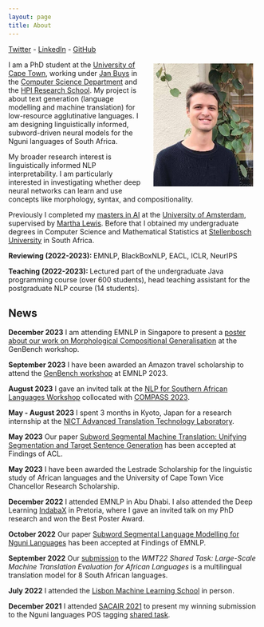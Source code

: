 ```yaml
---
layout: page
title: About
---
```


<a href="https://twitter.com/francoisrmeyer">Twitter</a> - <a href="https://www.linkedin.com/in/francoisrmeyer/">LinkedIn</a> - <a href="https://github.com/francois-meyer">GitHub</a>

<img src="/images/pp.jpg" alt="drawing" width="200" style="float:right; padding: 10pt; padding-top: 5pt"/>

I am a PhD student at the [University of Cape Town](https://www.uct.ac.za/), working under [Jan Buys](http://www.janmbuys.com/) in the [Computer Science Department](http://www.sit.uct.ac.za/sit/depts/science)	 and the [HPI Research School](http://www.sit.uct.ac.za/sit/research/hpi). 
My project is about text generation (language modelling and machine translation) for low-resource agglutinative languages. I am designing linguistically informed, subword-driven neural models for the Nguni languages of South Africa.

My broader research interest is linguistically informed NLP interpretability. I am particularly interested in investigating whether deep neural networks can learn and use concepts like morphology, syntax, and compositionality.

Previously I completed my [masters in AI](https://www.uva.nl/en/programmes/masters/artificial-intelligence/study-programme/study-programme.html) at the [University of Amsterdam](https://www.uva.nl/en), supervised by [Martha Lewis](https://marthaflinderslewis.wordpress.com/). Before that
I obtained my undergraduate degrees in Computer Science and Mathematical Statistics at [Stellenbosch University](http://www.cs.sun.ac.za/) in South Africa.



<b> Reviewing (2022-2023): </b> EMNLP, BlackBoxNLP, EACL, ICLR, NeurIPS

<b> Teaching (2022-2023): </b> Lectured part of the undergraduate Java programming course (over 600 students), head teaching assistant for the postgraduate NLP course (14 students).

<h2>News</h2>

<b>December 2023</b> I am attending EMNLP in Singapore to present a [poster about our work on Morphological Compositional Generalisation](https://drive.google.com/file/d/1TdrAUCG0ZtpABiMriTQ6FPbGOCiE8xjT/view?usp=sharing) at the GenBench workshop.

<b>September 2023</b> I have been awarded an Amazon travel scholarship to attend the [GenBench workshop](https://genbench.org/workshop/) at EMNLP 2023.

<b>August 2023</b> I gave an invited talk at the [NLP for Southern African Languages Workshop](https://sites.google.com/quantumleapafrica.org/nlp-compass) collocated with [COMPASS 2023](https://compass.acm.org/).

<b>May - August 2023</b> I spent 3 months in Kyoto, Japan for a research internship at the [NICT Advanced Translation Technology Laboratory](https://att-astrec.nict.go.jp/en/).

<b>May 2023</b> Our paper [Subword Segmental Machine Translation: Unifying Segmentation and Target Sentence Generation](https://aclanthology.org/2023.findings-acl.175.pdf) has been accepted at Findings of ACL.

<b>May 2023</b> I have been awarded the Lestrade Scholarship for the linguistic study of African languages and the University of Cape Town Vice Chancellor Research Scholarship.

<b>December 2022</b> I attended EMNLP in Abu Dhabi. I also attended the Deep Learning [IndabaX](https://indabax.co.za/) in Pretoria, where I gave an invited talk on my PhD research and won the Best Poster Award.

<b>October 2022</b> Our paper [Subword Segmental Language Modelling for Nguni Languages](ttps://aclanthology.org/2022.findings-emnlp.494.pdf) has been accepted at Findings of EMNLP. 

<b>September 2022</b> Our [submission](https://aclanthology.org/2022.wmt-1.101.pdf) to the _WMT22 Shared Task: Large-Scale Machine Translation Evaluation for African Languages_ is a multilingual translation model for 8 South African languages.

<b>July 2022</b> I attended the [Lisbon Machine Learning School](http://lxmls.it.pt/2022/) in person. 

<b>December 2021</b> I attended [SACAIR 2021](https://2021.sacair.org.za/) to present my winning submission to the Nguni languages POS tagging [shared task](https://upjournals.up.ac.za/index.php/dhasa/article/view/3865/3565). 



